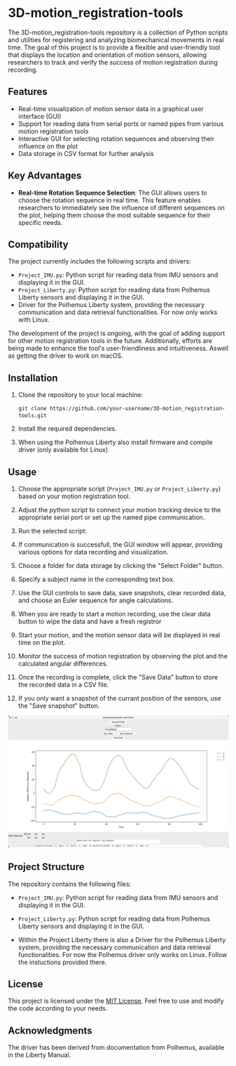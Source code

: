 # 3D-motion_registration-tools

The 3D-motion_registration-tools repository is a collection of Python scripts and utilities for registering and analyzing biomechanical movements in real time. The goal of this project is to provide a flexible and user-friendly tool that displays the location and orientation of motion sensors, allowing researchers to track and verify the success of motion registration during recording.

## Features

- Real-time visualization of motion sensor data in a graphical user interface (GUI)
- Support for reading data from serial ports or named pipes from various motion registration tools
- Interactive GUI for selecting rotation sequences and observing their influence on the plot
- Data storage in CSV format for further analysis

## Key Advantages

- **Real-time Rotation Sequence Selection**: The GUI allows users to choose the rotation sequence in real time. This feature enables researchers to immediately see the influence of different sequences on the plot, helping them choose the most suitable sequence for their specific needs.

## Compatibility

The project currently includes the following scripts and drivers:

- `Project_IMU.py`: Python script for reading data from IMU sensors and displaying it in the GUI.
- `Project_Liberty.py`: Python script for reading data from Polhemus Liberty sensors and displaying it in the GUI.
- Driver for the Polhemus Liberty system, providing the necessary communication and data retrieval functionalities. For now only works with Linux. 

The development of the project is ongoing, with the goal of adding support for other motion registration tools in the future. Additionally, efforts are being made to enhance the tool's user-friendliness and intuitiveness. Aswell as getting the driver to work on macOS.

## Installation

1. Clone the repository to your local machine:

   ```shell
   git clone https://github.com/your-username/3D-motion_registration-tools.git
   ```

2. Install the required dependencies.

3. When using the Polhemus Liberty also install firmware and compile driver (only available for Linux)


## Usage

1. Choose the appropriate script (`Project_IMU.py` or `Project_Liberty.py`) based on your motion registration tool.

2. Adjust the python script to connect your motion tracking device to the appropriate serial port or set up the named pipe communication.

3. Run the selected script:

4. If communication is successfull, the GUI window will appear, providing various options for data recording and visualization.

5. Choose a folder for data storage by clicking the "Select Folder" button.

6. Specify a subject name in the corresponding text box.

7. Use the GUI controls to save data, save snapshots, clear recorded data, and choose an Euler sequence for angle calculations.

8. When you are ready to start a motion recording, use the clear data button to wipe the data and have a fresh registror

9. Start your motion, and the motion sensor data will be displayed in real time on the plot.

10. Monitor the success of motion registration by observing the plot and the calculated angular differences.

11. Once the recording is complete, click the "Save Data" button to store the recorded data in a CSV file.

12. If you only want a snapshot of the currant position of the sensors, use the "Save snapshot" button.

![Image Alt Text](3D-motion_registration-tool_screenshot.jpg)


## Project Structure

The repository contains the following files:

- `Project_IMU.py`: Python script for reading data from IMU sensors and displaying it in the GUI.
- `Project_Liberty.py`: Python script for reading data from Polhemus Liberty sensors and displaying it in the GUI.

- Within the Project Liberty there is also a Driver for the Polhemus Liberty system, providing the necessary communication and data retrieval functionalities. For now the Polhemus driver only works on Linux. Follow the instuctions provided there.

## License

This project is licensed under the [MIT License](LICENSE). Feel free to use and modify the code according to your needs.

## Acknowledgments

The driver has been derived from documentation from Polhemus, available in the Liberty Manual.
